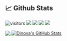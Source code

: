 ## &#x1f4c8; Github Stats

![visitors](https://visitor-badge.glitch.me/badge?page_id=hendrialvt.hendrialvt)
![](https://img.shields.io/github/followers/hendrialvt?style=social)
![](https://img.shields.io/github/forks/hendrialvt/hendrialvt.github.io?style=social)
![](https://img.shields.io/github/stars/hendrialvt?style=social)
![](https://img.shields.io/github/watchers/hendrialvt/hendrialvtgithub.io?style=social)

<a href="https://github.com/hendrialvt/hendrialvt">
  <img align="center" src="https://github-readme-stats-git-masterrstaa-rickstaa.vercel.app/api/top-langs/?username=hendrialvt&langs_count=8&tex&title_color=ffffff&text_color=c9cacc&icon_color=2bbc8a&bg_color=1d1f21&layout=compact" />
</a>
<a href="https://github.com/hendrialvt/hendrialvt">
  <img align="center" src="https://github-readme-stats-git-masterrstaa-rickstaa.vercel.app/api?username=hendrialvt&theme=gotham&show_icons=true)" alt="Dinova's GitHub Stats" />
</a>
